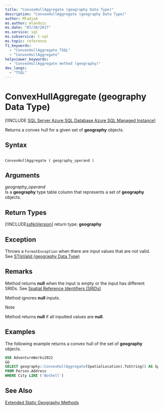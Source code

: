 ```yaml
---
title: "ConvexHullAggregate (geography Data Type)"
description: "ConvexHullAggregate (geography Data Type)"
author: MladjoA
ms.author: mlandzic
ms.date: "07/30/2017"
ms.service: sql
ms.subservice: t-sql
ms.topic: reference
f1_keywords:
  - "ConvexHullAggregate_TSQL"
  - "ConvexHullAggregate"
helpviewer_keywords:
  - "ConvexHullAggregate method (geography)"
dev_langs:
  - "TSQL"
---
```

# ConvexHullAggregate (geography Data Type)
[!INCLUDE [SQL Server Azure SQL Database Azure SQL Managed Instance](../../includes/applies-to-version/sql-asdb-asdbmi.md)]

Returns a convex hull for a given set of **geography** objects.
  
## Syntax  
  
```  
  
ConvexHullAggregate ( geography_operand )  
```  
  
## Arguments
 *geography_operand*  
 Is a **geography** type table column that represents a set of **geography** objects.  
  
## Return Types  
 [!INCLUDE[ssNoVersion](../../includes/ssnoversion-md.md)] return type: **geography**  
  
## Exception  
 Throws a `FormatException` when there are input values that are not valid. See [STIsValid &#40;geography Data Type&#41;](../../t-sql/spatial-geography/stisvalid-geography-data-type.md)  
  
## Remarks  
 Method returns **null** when the input is empty or the input has different SRIDs. See [Spatial Reference Identifiers &#40;SRIDs&#41;](../../relational-databases/spatial/spatial-reference-identifiers-srids.md)  
  
 Method ignores **null** inputs.  
  
> [!NOTE]  
>  Method returns **null** if all inputted values are **null**.  
  
## Examples  
 The following example returns a convex hull of the set of **geography** objects.  
  
 ```sql
 USE AdventureWorks2022  
 GO  
 SELECT geography::ConvexHullAggregate(SpatialLocation).ToString() AS SpatialLocation  
 FROM Person.Address  
 WHERE City LIKE ('Bothell')
 ```  
  
## See Also  
 [Extended Static Geography Methods](../../t-sql/spatial-geography/extended-static-geography-methods.md)  
  
  
